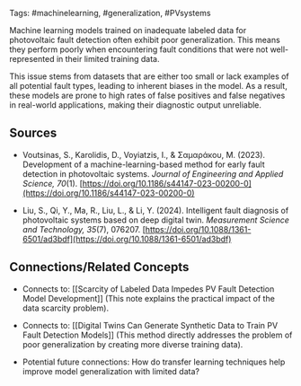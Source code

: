 Tags: #machinelearning, #generalization, #PVsystems

Machine learning models trained on inadequate labeled data for photovoltaic fault detection often exhibit poor generalization. 
This means they perform poorly when encountering fault conditions that were not well-represented in their limited training data.

This issue stems from datasets that are either too small or lack examples of all potential fault types, leading to inherent biases in the model. 
As a result, these models are prone to high rates of false positives and false negatives in real-world applications, making their diagnostic output unreliable.

## Sources

- Voutsinas, S., Karolidis, D., Voyiatzis, I., & Σαμαράκου, Μ. (2023). Development of a machine-learning-based method for early fault detection in photovoltaic systems. _Journal of Engineering and Applied Science, 70_(1). [https://doi.org/10.1186/s44147-023-00200-0](https://doi.org/10.1186/s44147-023-00200-0)
    
- Liu, S., Qi, Y., Ma, R., Liu, L., & Li, Y. (2024). Intelligent fault diagnosis of photovoltaic systems based on deep digital twin. _Measurement Science and Technology, 35_(7), 076207. [https://doi.org/10.1088/1361-6501/ad3bdf](https://doi.org/10.1088/1361-6501/ad3bdf)
    

## Connections/Related Concepts

- Connects to: [[Scarcity of Labeled Data Impedes PV Fault Detection Model Development]] (This note explains the practical impact of the data scarcity problem).
    
- Connects to: [[Digital Twins Can Generate Synthetic Data to Train PV Fault Detection Models]] (This method directly addresses the problem of poor generalization by creating more diverse training data).
    
- Potential future connections: How do transfer learning techniques help improve model generalization with limited data?